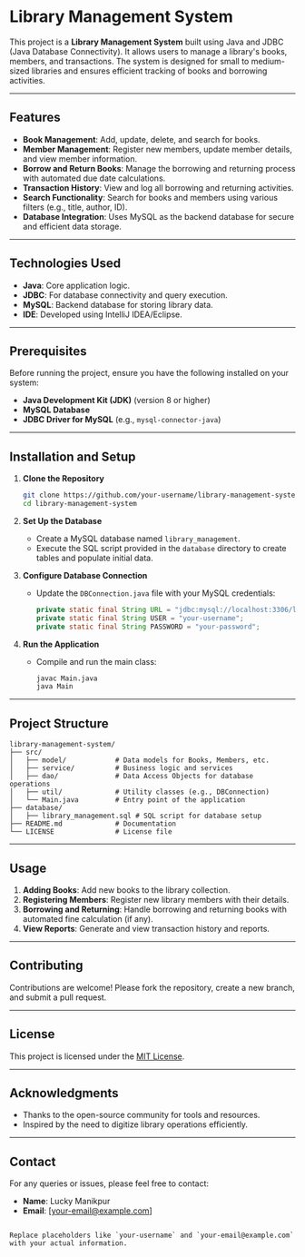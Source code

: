 
# Library Management System

This project is a **Library Management System** built using Java and JDBC (Java Database Connectivity). It allows users to manage a library's books, members, and transactions. The system is designed for small to medium-sized libraries and ensures efficient tracking of books and borrowing activities.

---

## Features

- **Book Management**: Add, update, delete, and search for books.
- **Member Management**: Register new members, update member details, and view member information.
- **Borrow and Return Books**: Manage the borrowing and returning process with automated due date calculations.
- **Transaction History**: View and log all borrowing and returning activities.
- **Search Functionality**: Search for books and members using various filters (e.g., title, author, ID).
- **Database Integration**: Uses MySQL as the backend database for secure and efficient data storage.

---

## Technologies Used

- **Java**: Core application logic.
- **JDBC**: For database connectivity and query execution.
- **MySQL**: Backend database for storing library data.
- **IDE**: Developed using IntelliJ IDEA/Eclipse.

---

## Prerequisites

Before running the project, ensure you have the following installed on your system:

- **Java Development Kit (JDK)** (version 8 or higher)
- **MySQL Database**
- **JDBC Driver for MySQL** (e.g., `mysql-connector-java`)

---

## Installation and Setup

1. **Clone the Repository**
   ```bash
   git clone https://github.com/your-username/library-management-system.git
   cd library-management-system
   ```

2. **Set Up the Database**
   - Create a MySQL database named `library_management`.
   - Execute the SQL script provided in the `database` directory to create tables and populate initial data.

3. **Configure Database Connection**
   - Update the `DBConnection.java` file with your MySQL credentials:
     ```java
     private static final String URL = "jdbc:mysql://localhost:3306/library_management";
     private static final String USER = "your-username";
     private static final String PASSWORD = "your-password";
     ```

4. **Run the Application**
   - Compile and run the main class:
     ```bash
     javac Main.java
     java Main
     ```

---

## Project Structure

```
library-management-system/
├── src/
│   ├── model/            # Data models for Books, Members, etc.
│   ├── service/          # Business logic and services
│   ├── dao/              # Data Access Objects for database operations
│   ├── util/             # Utility classes (e.g., DBConnection)
│   └── Main.java         # Entry point of the application
├── database/
│   ├── library_management.sql # SQL script for database setup
├── README.md             # Documentation
└── LICENSE               # License file
```

---

## Usage

1. **Adding Books**: Add new books to the library collection.
2. **Registering Members**: Register new library members with their details.
3. **Borrowing and Returning**: Handle borrowing and returning books with automated fine calculation (if any).
4. **View Reports**: Generate and view transaction history and reports.

---

## Contributing

Contributions are welcome! Please fork the repository, create a new branch, and submit a pull request.

---

## License

This project is licensed under the [MIT License](LICENSE).

---

## Acknowledgments

- Thanks to the open-source community for tools and resources.
- Inspired by the need to digitize library operations efficiently.

---

## Contact

For any queries or issues, please feel free to contact:
- **Name**: Lucky Manikpur
- **Email**: [your-email@example.com]
```

Replace placeholders like `your-username` and `your-email@example.com` with your actual information.
